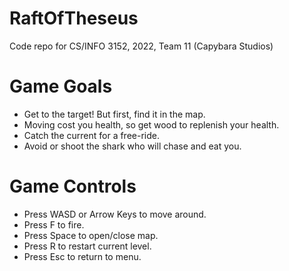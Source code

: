 # RaftOfTheseus
Code repo for CS/INFO 3152, 2022, Team 11 (Capybara Studios)

# Game Goals
- Get to the target! But first, find it in the map.
- Moving cost you health, so get wood to replenish your health.
- Catch the current for a free-ride.
- Avoid or shoot the shark who will chase and eat you.

# Game Controls
- Press WASD or Arrow Keys to move around.
- Press F to fire.
- Press Space to open/close map.
- Press R to restart current level.
- Press Esc to return to menu.
